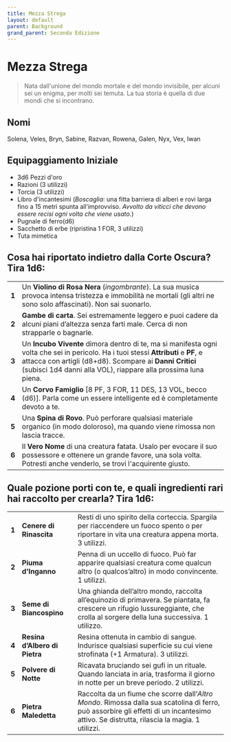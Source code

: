 ```yaml
---
title: Mezza Strega
layout: default
parent: Background
grand_parent: Seconda Edizione
---
```


# Mezza Strega

> Nata dall'unione del mondo mortale e del mondo invisibile, per alcuni sei un enigma, per molti sei temuta. La tua storia è quella di due mondi che si incontrano.

## Nomi

Solena, Veles, Bryn, Sabine, Razvan, Rowena, Galen, Nyx, Vex, Iwan

## Equipaggiamento Iniziale
 
- 3d6 Pezzi d'oro
- Razioni (3 utilizzi)
- Torcia (3 utilizzi) 
- Libro d'incantesimi (_Boscaglia_: una fitta barriera di alberi e rovi larga fino a 15 metri spunta all’improvviso. _Avvolto da viticci che devono essere recisi ogni volta che viene usato._)  
- Pugnale di ferro(d6)
- Sacchetto di erbe (ripristina 1 FOR, 3 utilizzi)  
- Tuta mimetica

## Cosa hai riportato indietro dalla Corte Oscura? Tira 1d6:

|       |                                                                                                                                                                                                                                                                   |
| ----- | ----------------------------------------------------------------------------------------------------------------------------------------------------------------------------------------------------------------------------------------------------------------- |
| **1** | Un **Violino di Rosa Nera** (_ingombrante_). La sua musica provoca intensa tristezza e immobilità ne mortali (gli altri ne sono solo affascinati). Non sai suonarlo.                                                                                              |
| **2** | **Gambe di carta**. Sei estremamente leggero e puoi cadere da alcuni piani d’altezza senza farti male. Cerca di non strapparle o bagnarle.                                                                                                                        |
| **3** | Un **Incubo Vivente** dimora dentro di te, ma si manifesta ogni volta che sei in pericolo. Ha i tuoi stessi **Attributi** e **PF**, e attacca con artigli (d8+d8). Scompare ai **Danni Critici** (subisci 1d4 danni alla VOL), riappare alla prossima luna piena. |
| **4** | Un **Corvo Famiglio** [8 PF, 3 FOR, 11 DES, 13 VOL, becco (d6)]. Parla come un essere intelligente ed è completamente devoto a te.                                                                                                                                |
| **5** | Una **Spina di Rovo**. Può perforare qualsiasi materiale organico (in modo doloroso), ma quando viene rimossa non lascia tracce.                                                                                                                                  |
| **6** | Il **Vero Nome** di una creatura fatata. Usalo per evocare il suo possessore e ottenere un grande favore, una sola volta. Potresti anche venderlo, se trovi l'acquirente giusto.                                                                                  |

## Quale pozione porti con te, e quali ingredienti rari hai raccolto per crearla? Tira 1d6:

|       |                               |                                                                                                                                                                                            |
| ----- | ----------------------------- | ------------------------------------------------------------------------------------------------------------------------------------------------------------------------------------------ |
| **1** | **Cenere di Rinascita**       | Resti di uno spirito della corteccia. Spargila per riaccendere un fuoco spento o per riportare in vita una creatura appena morta. 3 utilizzi.                                              |
| **2** | **Piuma d’Inganno**           | Penna di un uccello di fuoco. Può far apparire qualsiasi creatura come qualcun altro (o qualcos’altro) in modo convincente. 1 utilizzi.                                                    |
| **3** | **Seme di Biancospino**       | Una ghianda dell’altro mondo, raccolta all’equinozio di primavera. Se piantata, fa crescere un rifugio lussureggiante, che crolla al sorgere della luna successiva. 1 utilizzo.            |
| **4** | **Resina d’Albero di Pietra** | Resina ottenuta in cambio di sangue. Indurisce qualsiasi superficie su cui viene strofinata (+1 Armatura). 3 utilizzi.                                                                     |
| **5** | **Polvere di Notte**          | Ricavata bruciando sei gufi in un rituale. Quando lanciata in aria, trasforma il giorno in notte per un breve periodo. 2 utilizzi.                                                         |
| **6** | **Pietra Maledetta**          | Raccolta da un fiume che scorre dall’_Altro Mondo_. Rimossa dalla sua scatolina di ferro, può assorbire gli effetti di un incantesimo attivo. Se distrutta, rilascia la magia. 1 utilizzi. |
